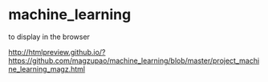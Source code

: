 # machine_learning  
  
to display in the browser

http://htmlpreview.github.io/?https://github.com/magzupao/machine_learning/blob/master/project_machine_learning_magz.html
